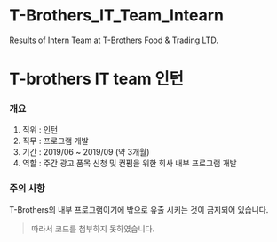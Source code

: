# T-Brothers_IT_Team_Intearn
Results of Intern Team at T-Brothers Food & Trading LTD.

# T-brothers IT team 인턴
### 개요
1. 직위 : 인턴
2. 직무 : 프로그램 개발
3. 기간 : 2019/06 ~ 2019/09 (약 3개월)
4. 역할 : 주간 광고 품목 신청 및 컨펌을 위한 회사 내부 프로그램 개발


### 주의 사항
T-Brothers의 내부 프로그램이기에 밖으로 유출 시키는 것이 금지되어 있습니다. 

> 따라서 코드를 첨부하지 못하였습니다.
